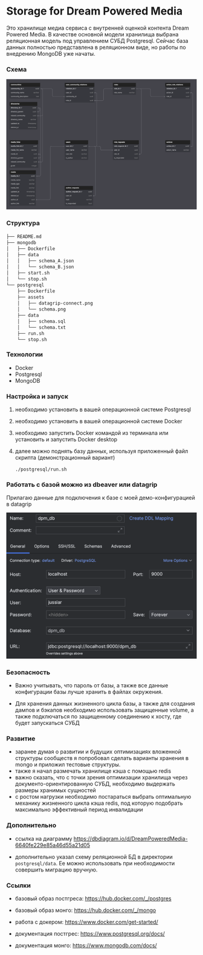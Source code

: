 # Storage for Dream Powered Media

Это хранилище медиа сервиса с внутренней оценкой контента Dream Powered Media.
В качестве основной модели хранилища выбрана реляционная модель под управлением СУБД Postgresql.
Сейчас база данных полностью представлена в реляционном виде, но работы по внедрению MongoDB уже начаты.


### Схема

<img src="postgresql/assets/schema.png">


### Структура

```shell
├── README.md
├── mongodb
│   ├── Dockerfile
│   ├── data
│   │   ├── schema_A.json
│   │   └── schema_B.json
│   ├── start.sh
│   └── stop.sh
└── postgresql
    ├── Dockerfile
    ├── assets
    │   ├── datagrip-connect.png
    │   └── schema.png
    ├── data
    │   ├── schema.sql
    │   └── schema.txt
    ├── run.sh
    └── stop.sh
```


### Технологии

- Docker
- Postgresql
- MongoDB


### Настройка и запуск

1) необходимо установить в вашей операционной системе Postgresql

2) необходимо установить в вашей операционной системе Docker

3) необходимо запустить Docker командой из терминала или установить и запустить Docker desktop

4) далее можно поднять базу данных, используя приложенный файл скрипта (демонстрационный вариант)

    ```shell
    ./postgresql/run.sh
    ```


### Работать с базой можно из dbeaver или datagrip

Прилагаю данные для подключения к базе с моей демо-конфигурацией в datagrip

<img src="postgresql/assets/datagrip-connect.png">


### Безопасность

- Важно учитывать, что пароль от базы, а также все данные конфигурации базы лучше хранить в файлах окружения.

- Для хранения данных жизненного цикла базы, а также для создания дампов и бэкапов необходимо использовать защищенные volume, а также подключаться по защищенному соединению к хосту, где будет запускаться СУБД 


### Развитие

- заранее думая о развитии и будущих оптимизациях вложенной структуры сообществ
   я попробовал сделать варианты хранения в mongo и приложил тестовые структуры.
- также я начал размечать хранилище кэша с помощью redis
- важно сказать, что с точки зрения оптимизации хранилища через документо-ориентированную СУБД, необходимо выдержать размеры хранимых сущностей
- с ростом нагрузки необходимо постараться выбрать оптимальную механику жизненного цикла кэша redis, под которую подобрать максимально эффективный период инвалидации


### Дополнительно

- ссылка на диаграмму https://dbdiagram.io/d/DreamPoweredMedia-6640fe229e85a46d55a21d05

- дополнительно указал схему реляционной БД в директории `postgresql/data`. Ее можно использовать при необходимости совершить миграцию вручную. 


### Ссылки

- базовый образ постгреса: https://hub.docker.com/_/postgres

- базовый образ монго: https://hub.docker.com/_/mongo

- работа с докером: https://www.docker.com/get-started/

- документация постгрес: https://www.postgresql.org/docs/

- документация монго: https://www.mongodb.com/docs/
